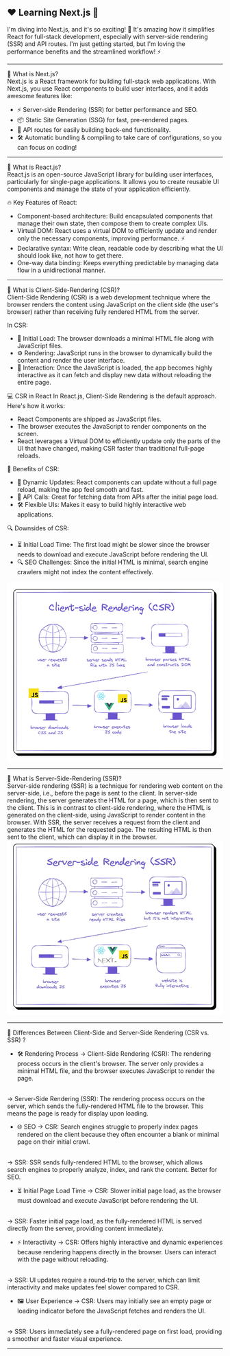 ## ❤️ Learning Next.js 🚀

I'm diving into Next.js, and it's so exciting! 🎉 It's amazing how it simplifies React for full-stack development, especially with server-side rendering (SSR) and API routes. I'm just getting started, but I'm loving the performance benefits and the streamlined workflow! ⚡️
<hr/>
💬 What is Next.js?
<br>
Next.js is a React framework for building full-stack web applications. With Next.js, you use React components to build user interfaces, and it adds awesome features like:

- ⚡ Server-side Rendering (SSR) for better performance and SEO.
- 📦 Static Site Generation (SSG) for fast, pre-rendered pages.
- 🔄 API routes for easily building back-end functionality.
- 🛠 Automatic bundling & compiling to take care of configurations, so you can focus on coding!
<hr/>
💬 What is React.js?
<br>
React.js is an open-source JavaScript library for building user interfaces, particularly for single-page applications. It allows you to create reusable UI components and manage the state of your application efficiently.

🔥 Key Features of React:

- Component-based architecture: Build encapsulated components that manage their own state, then compose them to create complex UIs.
- Virtual DOM: React uses a virtual DOM to efficiently update and render only the necessary components, improving performance. ⚡
- Declarative syntax: Write clean, readable code by describing what the UI should look like, not how to get there.
- One-way data binding: Keeps everything predictable by managing data flow in a unidirectional manner.
<hr/>
💬 What is Client-Side-Rendering (CSR)?
<br>
Client-Side Rendering (CSR) is a web development technique where the browser renders the content using JavaScript on the client side (the user's browser) rather than receiving fully rendered HTML from the server.

In CSR:

- 🏁 Initial Load: The browser downloads a minimal HTML file along with JavaScript files.
- ⚙️ Rendering: JavaScript runs in the browser to dynamically build the content and render the user interface.
- 🚀 Interaction: Once the JavaScript is loaded, the app becomes highly interactive as it can fetch and display new data without reloading the entire page.

💻 CSR in React
In React.js, Client-Side Rendering is the default approach. Here's how it works:

- React Components are shipped as JavaScript files.
- The browser executes the JavaScript to render components on the screen.
- React leverages a Virtual DOM to efficiently update only the parts of the UI that have changed, making CSR faster than traditional full-page reloads.

🚀 Benefits of CSR:

- 🔄 Dynamic Updates: React components can update without a full page reload, making the app feel smooth and fast.
- 📡 API Calls: Great for fetching data from APIs after the initial page load.
- 🛠 Flexible UIs: Makes it easy to build highly interactive web applications.

🔍 Downsides of CSR:

- ⏳ Initial Load Time: The first load might be slower since the browser needs to download and execute JavaScript before rendering the UI.
- 🔍 SEO Challenges: Since the initial HTML is minimal, search engine crawlers might not index the content effectively.

<img src="./Assets/CSR.png"/>
<hr/>
💬 What is Server-Side-Rendering (SSR)?
<br>
Server-side rendering (SSR) is a technique for rendering web content on the server-side, i.e., before the page is sent to the client.
In server-side rendering, the server generates the HTML for a page, which is then sent to the client. This is in contrast to client-side rendering, where the HTML is generated on the client-side, using JavaScript to render content in the browser.
With SSR, the server receives a request from the client and generates the HTML for the requested page. The resulting HTML is then sent to the client, which can display it in the browser.

<img src="./Assets/SSR.png"/>
<hr/> 
💬 Differences Between Client-Side and Server-Side Rendering (CSR vs. SSR) ?

- 🛠 Rendering Process
→ Client-Side Rendering (CSR): The rendering process occurs in the client's browser. The server only provides a minimal HTML file, and the browser executes JavaScript to render the page.
<br>
→ Server-Side Rendering (SSR): The rendering process occurs on the server, which sends the fully-rendered HTML file to the browser. This means the page is ready for display upon loading.

- 🌐 SEO
→ CSR: Search engines struggle to properly index pages rendered on the client because they often encounter a blank or minimal page on their initial crawl.
<br>
→ SSR: SSR sends fully-rendered HTML to the browser, which allows search engines to properly analyze, index, and rank the content. Better for SEO.

- ⏳ Initial Page Load Time
→ CSR: Slower initial page load, as the browser must download and execute JavaScript before rendering the UI.
<br>
→ SSR: Faster initial page load, as the fully-rendered HTML is served directly from the server, providing content immediately.

- ⚡️ Interactivity
→ CSR: Offers highly interactive and dynamic experiences because rendering happens directly in the browser. Users can interact with the page without reloading.
<br>
→ SSR: UI updates require a round-trip to the server, which can limit interactivity and make updates feel slower compared to CSR.

- 🖼 User Experience
→ CSR: Users may initially see an empty page or loading indicator before the JavaScript fetches and renders the UI.
<br>
→ SSR: Users immediately see a fully-rendered page on first load, providing a smoother and faster visual experience.
<hr>
